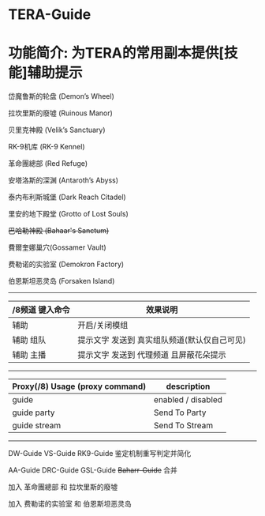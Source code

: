 TERA-Guide
======

# 功能简介: 为TERA的常用副本提供[技能]辅助提示

岱魔鲁斯的轮盘 (Demon’s Wheel)

拉坎里斯的廢墟 (Ruinous Manor)

贝里克神殿 (Velik’s Sanctuary)

RK-9机库 (RK-9 Kennel)

革命團總部 (Red Refuge)

安塔洛斯的深渊 (Antaroth’s Abyss)

泰内布利斯城堡 (Dark Reach Citadel)

里安的地下殿堂 (Grotto of Lost Souls)

~~巴哈勒神殿 (Bahaar's Sanctum)~~

費爾奎娜巢穴(Gossamer Vault)

费勒诺的实验室 (Demokron Factory)

伯恩斯坦恶灵岛 (Forsaken Island)

------

/8频道 键入命令 | 效果说明
--- | ---
辅助 | 开启/关闭模组
辅助 组队 | 提示文字 发送到 真实组队频道(默认仅自己可见)
辅助 主播 | 提示文字 发送到 代理频道 且屏蔽花朵提示

------

Proxy(/8) Usage (proxy command) | description
--- | ---
guide | enabled / disabled
guide party | Send To Party
guide stream | Send To Stream

------

DW-Guide VS-Guide RK9-Guide 鉴定机制重写判定并简化

AA-Guide DRC-Guide GSL-Guide ~~Baharr-Guide~~ 合并

加入 革命團總部 和 拉坎里斯的廢墟

加入 费勒诺的实验室 和 伯恩斯坦恶灵岛
